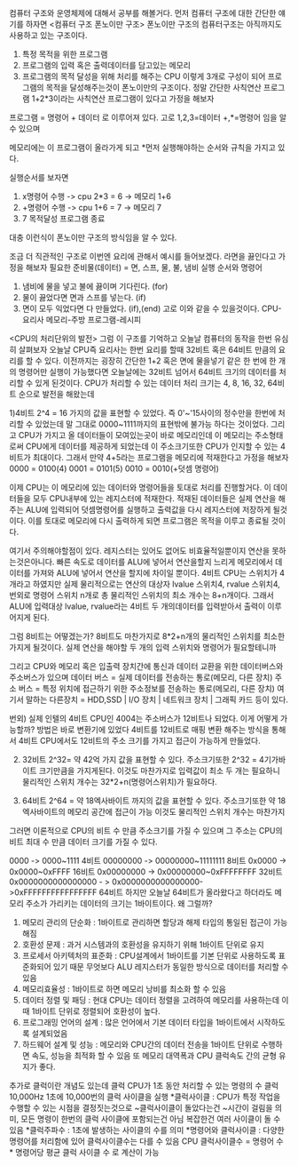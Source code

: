 컴퓨터 구조와 운영체제에 대해서 공부를 해볼거다.
먼저 컴퓨터 구조에 대한 간단한 얘기를 하자면
<컴퓨터 구조 폰노이만 구조>
폰노이만 구조의 컴퓨터구조는 아직까지도 사용하고 있는 구조이다.

1. 특정 목적을 위한 프로그램
2. 프로그램의 입력 혹은 출력데이터를 담고있는 메모리
3. 프로그램의 목적 달성을 위해 처리를 해주는 CPU
이렇게 3개로 구성이 되어 프로그램의 목적을 달성해주는것이 폰노이만의 구조이다.
정말 간단한 사칙연산 프로그램 1+2*3이라는 사칙연산 프로그램이 있다고 가정을 해보자

프로그램 = 명령어 + 데이터 로 이루어져 있다.
고로 1,2,3=데이터  +,*=명령어 임을 알 수 있으며

메모리에는 이 프로그램이 올라가게 되고
*먼저 실행해야하는 순서와 규칙을 가지고 있다.

실행순서를 보자면
1. x명령어 수행 -> cpu 2*3 = 6 -> 메모리 1+6
2. +명령어 수행 -> cpu 1+6 = 7 -> 메모리 7
3. 7 목적달성 프로그램 종료

대충 이런식이 폰노이만 구조의 방식임을 알 수 있다.

조금 더 직관적인 구조로 이번엔 요리에 관해서 예시를 들어보겠다.
라면을 끓인다고 가정을 해보자
필요한 준비물(데이터) = 면, 스프, 물, 불, 냄비 
실행 순서와 명령어
1. 냄비에 물을 넣고 불에 끓이며 기다린다. (for)
2. 물이 끓었다면 면과 스프를 넣는다. (if)
3. 면이 모두 익었다면 다 만들었다. (if),(end)
고로 이와 같을 수 있을것이다.
CPU-요리사
메모리-주방
프로그램-레시피

<CPU의 처리단위의 발전>
그럼 이 구조를 기억하고 오늘날 컴퓨터의 동작을 한번 유심히 살펴보자
오늘날 CPU즉 요리사는 한번 요리를 할때 32비트 혹은 64비트 만큼의 요리를 할 수 있다.
이전까지는 굉장히 간단한 1+2 혹은 면에 물을넣기 같은 한 번에 한 개의 명령어만 실행이 가능했다면
오늘날에는 32비트 넘어서 64비트 크기의 데이터를 처리할 수 있게 된것이다.
CPU가 처리할 수 있는 데이터 처리 크기는 4, 8, 16, 32, 64비트 순으로 발전을 해왔는데

1)4비트
2^4 = 16 가지의 값을 표현할 수 있었다. 즉 0'~'15사이의 정수만을 한번에 처리할 수 있었는데
말 그대로 0000~1111까지의 표현밖에 불가능 하다는 것이었다.
그리고 CPU가 가지고 올 데이터들이 모여있는곳이 바로 메모리인데 이 메모리는 주소형태로써
CPU에게 데이터를 제공하게 되었는데 이 주소크기또한 CPU가 인지할 수 있는 4비트가 최대이다.
그래서 만약 4+5라는 프로그램을 메모리에 적재한다고 가정을 해보자
0000 = 0100(4)
0001 = 0101(5)
0010 = 0010(+덧셈 명령어)

이제 CPU는 이 메모리에 있는 데이터와 명령어들을 토대로 처리를 진행할거다.
이 데이터들을 모두 CPU내부에 있는 레지스터에 적재한다.
적재된 데이터들은 실제 연산을 해주는 ALU에 입력되어 덧셈명령어를 실행하고 출력값을 다시
레지스터에 저장하게 될것이다.
이를 토대로 메모리에 다시 출력하게 되면 프로그램은 목적을 이루고 종료될 것이다.

여기서 주의해야할점이 있다.
레지스터는 있어도 없어도 비효율적일뿐이지 연산을 못하는것은아니다.
빠른 속도로 데이터를 ALU에 넣어서 연산을할지 느리게 메모리에서 데이터를 가져와 ALU에 넣어서 연산을 할지에 차이일 뿐이다.
4비트 CPU는 스위치가 4개라고 하였지만 실제 물리적으로는 연산의 대상자 lvalue 스위치4, rvalue 스위치4, 번외로 명령어 스위치 n개로
총 물리적인 스위치의 최소 개수는 8+n개이다. 그래서 ALU에 입력대상 lvalue, rvalue라는 4비트 두 개의데이터를 입력받아서 출력이 이루어지게 된다.

그럼 8비트는 어떻겠는가? 8비트도 마찬가지로 8*2+n개의 물리적인 스위치를 최소한 가지게 될것이다.
실제 연산을 해야할 두 개의 입력 스위치와 명령어가 필요할테니까

그리고 CPU와 메모리 혹은 입출력 장치간에 통신과 데이터 교환을 위한
데이터버스와 주소버스가 있으며 
데이터 버스 = 실제 데이터를 전송하는 통로(메모리, 다른 장치)
주소 버스 = 특정 위치에 접근하기 위한 주소정보를 전송하는 통로(메모리, 다른 장치)
여기서 말하는 다른장치 = HDD,SSD | I/O 장치 | 네트워크 장치 | 그래픽 카드 등이 있다.

번외)
실제 인텔의 4비트 CPU인 4004는 주소버스가 12비트나 되었다. 이게 어떻게 가능할까?
방법은 바로 변환기에 있었다 4비트를 12비트로 매핑 변환 해주는 방식을 통해서 4비트 CPU에서도
12비트의 주소 크기를 가지고 접근이 가능하게 만들었다.

2) 32비트
2^32= 약 42억 가지 값을 표현할 수 있다.
주소크기또한 2^32 = 4기가바이트 크기만큼을 가지게된다.
이것도 마찬가지로 입력값이 최소 두 개는 필요하니
물리적인 스위치 개수는 32*2+n(명령어스위치)가 필요하다.

3) 64비트
2^64 = 약 18엑사바이트 까지의 값을 표현할 수 있다.
주소크기또한 약 18엑사바이트의 메모리 공간에 접근이 가능
이것도 물리적인 스위치 개수는 마찬가지

그러면 이론적으로 CPU의 비트 수 만큼 주소크기를 가질 수 있으며
그 주소는 CPU의 비트 최대 수 만큼 데이터 크기를 가질 수 있다.

0000 -> 0000~1111  4비트
00000000 -> 00000000~11111111  8비트
0x0000 -> 0x0000~0xFFFF 16비트
0x00000000 -> 0x00000000~0xFFFFFFFF  32비트
0x0000000000000000 - > 0x0000000000000000->0xFFFFFFFFFFFFFFFF 64비트
하지만 오늘날 64비트가 올라왔다고 하더라도 메모리 주소가 가리키는 데이터의 크기는 1바이트이다.
왜 그럴까?
1. 메모리 관리의 단순화 : 1바이트로 관리하면 할당과 해제 타입의 통일된 접근이 가능해짐
2. 호환성 문제 : 과거 시스템과의 호환성을 유지하기 위해 1바이트 단위로 유지
3. 프로세서 아키텍처의 표준화 : CPU설계에서 1바이트를 기본 단위로 사용하도록 표준화되어 있기 때문 무엇보다 ALU 레지스터가 동일한 방식으로 데이터를 처리할 수 있음
4. 메모리효율성 : 1바이트로 하면 메모리 낭비를 최소화 할 수 있음
5. 데이터 정렬 및 패딩 : 현대 CPU는 데이터 정렬을 고려하여 메모리를 사용하는데 이때 1바이트 단위로 정렬되어 호환성이 높다.
6. 프로그래밍 언어의 설계 : 많은 언어에서 기본 데이터 타입을 1바이트에서 시작하도록 설계되었음
7. 하드웨어 설계 및 성능 : 메모리와 CPU간의 데이터 전송을 1바이트 단위로 수행하면 속도, 성능을 최적화 할 수 있음 또 메모리 대역폭과 CPU 클럭속도 간의 균형 유지가 좋다.

추가로 클럭이란 개념도 있는데
클럭 CPU가 1초 동안 처리할 수 있는 명령의 수
클럭 10,000Hz 1초에 10,000번의 클럭 사이클을 실행
*클럭사이클 : CPU가 특정 작업을 수행할 수 있는 시점을 결정짓는것으로 ~클럭사이클이 돌았다는건 ~시간이 걸림을 의미, 모든 명령이 한번의 클럭 사이클에 포함되는건 아님 복잡한건 여러 사이클이 돌 수 있음
*클럭주파수 : 1초에 발생하는 사이클의 수를 의미
*명령어와 클럭사이클 : 다양한 명령어를 처리함에 있어 클럭사이클수는 다를 수 있음
CPU 클럭사이클수 = 명령어 수 * 명령어당 평균 클럭 사이클 수 로 계산이 가능









